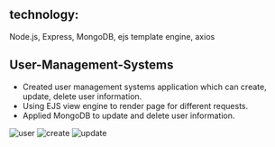 
## technology: 
Node.js, Express, MongoDB, ejs template engine, axios
## User-Management-Systems
* Created user management systems application which can create, update, delete user information.
* Using EJS view engine to render page for different requests.
* Applied MongoDB to update and delete user information. 

![user](https://user-images.githubusercontent.com/72715756/123531638-81d32f80-d6c3-11eb-99b2-e8894ec5929c.png)
![create](https://user-images.githubusercontent.com/72715756/123531640-84358980-d6c3-11eb-900b-bb3003246cf1.png)
![update](https://user-images.githubusercontent.com/72715756/123531641-85ff4d00-d6c3-11eb-9a59-174b957d63c2.png)
